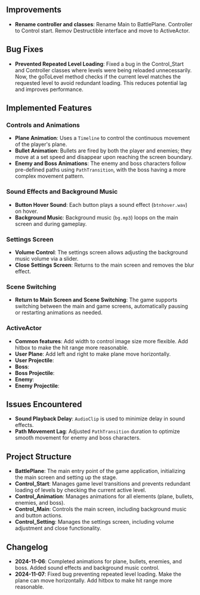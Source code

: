 ## Improvements
- **Rename controller and classes**: Rename Main to BattlePlane. Controller to Control start. Remov Destructible interface and move to ActiveActor.

## Bug Fixes
- **Prevented Repeated Level Loading**: Fixed a bug in the Control_Start and Controller classes where levels were being reloaded unnecessarily. Now, the goToLevel method checks if the current level matches the requested level to avoid redundant loading. This reduces potential lag and improves performance.

## Implemented Features

### Controls and Animations

- **Plane Animation**: Uses a `Timeline` to control the continuous movement of the player's plane.
- **Bullet Animation**: Bullets are fired by both the player and enemies; they move at a set speed and disappear upon reaching the screen boundary.
- **Enemy and Boss Animations**: The enemy and boss characters follow pre-defined paths using `PathTransition`, with the boss having a more complex movement pattern.

### Sound Effects and Background Music

- **Button Hover Sound**: Each button plays a sound effect (`btnhover.wav`) on hover.
- **Background Music**: Background music (`bg.mp3`) loops on the main screen and during gameplay.

### Settings Screen

- **Volume Control**: The settings screen allows adjusting the background music volume via a slider.
- **Close Settings Screen**: Returns to the main screen and removes the blur effect.

### Scene Switching

- **Return to Main Screen and Scene Switching**: The game supports switching between the main and game screens, automatically pausing or restarting animations as needed.

### ActiveActor

- **Common features**: Add width to control image size more flexible. Add hitbox to make the hit range more reasonable.
- **User Plane**: Add left and right to make plane move horizontally.
- **User Projectile**:
- **Boss**:
- **Boss Projectile**:
- **Enemy**:
- **Enemy Projectile**:

## Issues Encountered

- **Sound Playback Delay**: `AudioClip` is used to minimize delay in sound effects.
- **Path Movement Lag**: Adjusted `PathTransition` duration to optimize smooth movement for enemy and boss characters.

## Project Structure

- **BattlePlane**: The main entry point of the game application, initializing the main screen and setting up the stage.
- **Control_Start**: Manages game level transitions and prevents redundant loading of levels by checking the current active level.
- **Control_Animation**: Manages animations for all elements (plane, bullets, enemies, and boss).
- **Control_Main**: Controls the main screen, including background music and button actions.
- **Control_Setting**: Manages the settings screen, including volume adjustment and close functionality.

## Changelog

- **2024-11-06**: Completed animations for plane, bullets, enemies, and boss. Added sound effects and background music control.
- **2024-11-07**: Fixed bug preventing repeated level loading. Make the plane can move horizontally. Add hitbox to make hit range more reasonable.